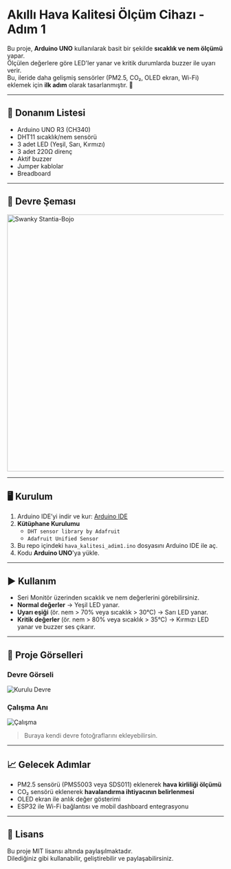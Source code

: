 # Akıllı Hava Kalitesi Ölçüm Cihazı - Adım 1

Bu proje, **Arduino UNO** kullanılarak basit bir şekilde **sıcaklık ve nem ölçümü** yapar.  
Ölçülen değerlere göre LED'ler yanar ve kritik durumlarda buzzer ile uyarı verir.  
Bu, ileride daha gelişmiş sensörler (PM2.5, CO₂, OLED ekran, Wi-Fi) eklemek için **ilk adım** olarak tasarlanmıştır. 🚀

---

## 🔧 Donanım Listesi
- Arduino UNO R3 (CH340)
- DHT11 sıcaklık/nem sensörü
- 3 adet LED (Yeşil, Sarı, Kırmızı)
- 3 adet 220Ω direnç
- Aktif buzzer
- Jumper kablolar
- Breadboard

---

## 🔌 Devre Şeması

<img width="1536" height="598" alt="Swanky Stantia-Bojo" src="https://github.com/user-attachments/assets/71d2fb32-ab94-4719-954d-b6ac1b3ce42a" />



---

## 🖥️ Kurulum
1. Arduino IDE’yi indir ve kur: [Arduino IDE](https://www.arduino.cc/en/software)  
2. **Kütüphane Kurulumu**  
   - `DHT sensor library by Adafruit`
   - `Adafruit Unified Sensor`  
3. Bu repo içindeki `hava_kalitesi_adim1.ino` dosyasını Arduino IDE ile aç.  
4. Kodu **Arduino UNO**'ya yükle.  

---

## ▶️ Kullanım
- Seri Monitör üzerinden sıcaklık ve nem değerlerini görebilirsiniz.  
- **Normal değerler** → Yeşil LED yanar.  
- **Uyarı eşiği** (ör. nem > 70% veya sıcaklık > 30°C) → Sarı LED yanar.  
- **Kritik değerler** (ör. nem > 80% veya sıcaklık > 35°C) → Kırmızı LED yanar ve buzzer ses çıkarır.  

---

## 📸 Proje Görselleri

### Devre Görseli
![Kurulu Devre](images/devre_foto.jpg)

### Çalışma Anı
![Çalışma](images/calisma.jpg)

> Buraya kendi devre fotoğraflarını ekleyebilirsin.  

---

## 📈 Gelecek Adımlar
- PM2.5 sensörü (PMS5003 veya SDS011) eklenerek **hava kirliliği ölçümü**
- CO₂ sensörü eklenerek **havalandırma ihtiyacının belirlenmesi**
- OLED ekran ile anlık değer gösterimi
- ESP32 ile Wi-Fi bağlantısı ve mobil dashboard entegrasyonu

---

## 📝 Lisans
Bu proje MIT lisansı altında paylaşılmaktadır.  
Dilediğiniz gibi kullanabilir, geliştirebilir ve paylaşabilirsiniz.
